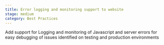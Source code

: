 ```yaml
---
title: Error logging and monitoring support to website
stage: medium
category: Best Practices
---
```


Add support for Logging and monitoring of Javascript and server errors for easy debugging of issues identified on testing and production environments
